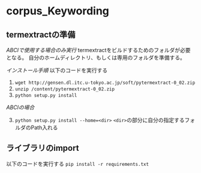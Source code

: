 # corpus_Keywording


## termextractの準備
*ABCIで使用する場合のみ実行*
termextractをビルドするためのフォルダが必要となる。
自分のホームディレクトリ、もしくは専用のフォルダを準備する。


*インストール手順*
以下のコードを実行する
1. `wget http://gensen.dl.itc.u-tokyo.ac.jp/soft/pytermextract-0_02.zip`
2. `unzip /content/pytermextract-0_02.zip`
3. `python setup.py install`

*ABCIの場合*

3. `python setup.py install --home=<dir>`
`<dir>`の部分に自分の指定するフォルダのPath入れる


## ライブラリのimport 
以下のコードを実行する
`pip install -r requirements.txt`

